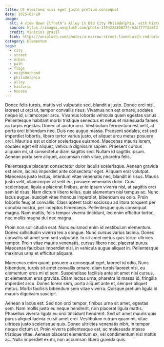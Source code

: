 ```yaml
---
title: Ut eleifend nisi eget justo pretium consequat
date: 2025-03-19
image:
  alt: A view down Elfreth’s Alley in Old City Philadelphia, with historic rowhomes on either side of a cobblestone street
  source: https://images.unsplash.com/photo-1704226858774-62df77f2a8f3
  credit: Vinicius Brasil
  link: https://unsplash.com/photos/a-narrow-street-lined-with-red-brick-buildings-wnBUOvKzFoo
category: Elementum
tags:
  - city
  - street
  - urban
  - path
  - flags
  - neighborhood
  - philadelphia
  - alley
  - historic
  - houses
---
```


Donec felis turpis, mattis vel vulputate sed, blandit a justo. Donec orci nisl, laoreet ut orci ut, tempor convallis risus. Vivamus non est ornare, sodales neque id, ullamcorper arcu. Vivamus lobortis vehicula quam egestas varius. Pellentesque habitant morbi tristique senectus et netus et malesuada fames ac turpis egestas. Donec at auctor orci. Vestibulum fermentum est velit, at porta orci bibendum nec. Duis nec augue massa. Praesent sodales, est sed imperdiet lobortis, libero tortor varius justo, et aliquet arcu metus posuere orci. Mauris a est ut dolor scelerisque euismod. Maecenas mauris lorem, sodales eget elit aliquet, vehicula dignissim sapien. Praesent cursus aliquam mi, ut consectetur diam sagittis sed. Nullam id sagittis ipsum. Aenean porta sem aliquet, accumsan nibh vitae, pharetra felis.

Pellentesque placerat consectetur dolor iaculis scelerisque. Aenean gravida est enim, lacinia imperdiet ante consectetur eget. Aliquam erat volutpat. Maecenas justo lectus, interdum vitae venenatis nec, blandit in risus. Mauris justo velit, ullamcorper at velit eu, posuere venenatis dolor. Cras scelerisque, ligula a placerat finibus, ante ipsum viverra nisl, at sagittis orci sem id risus. Nam dictum libero tellus, quis elementum nisl tempus ac. Nunc lacus augue, suscipit vitae rhoncus imperdiet, bibendum eu odio. Proin lobortis feugiat convallis. Class aptent taciti sociosqu ad litora torquent per conubia nostra, per inceptos himenaeos. Pellentesque quis consequat magna. Nam mattis, felis tempor viverra tincidunt, leo enim efficitur tortor, nec mollis magna dui nec magna.

Proin non sollicitudin erat. Nunc euismod enim id vestibulum elementum. Donec sollicitudin viverra leo a congue. Nunc cursus varius lacinia. Donec convallis sit amet sem sed vulputate. In sit amet metus quis tortor ultrices tempor. Proin vitae mauris venenatis, cursus libero nec, placerat purus. Maecenas faucibus imperdiet nisi, in vehicula augue aliquet in. Pellentesque maximus urna et efficitur aliquam.

Maecenas enim quam, posuere a consequat eget, laoreet id odio. Nunc bibendum, turpis sit amet convallis ornare, diam turpis laoreet nisl, eu elementum eros mi et sem. Suspendisse facilisis ante sit amet nisi cursus, at elementum eros gravida. Etiam lectus urna, pharetra id massa id, fringilla imperdiet arcu. Donec lorem sem, porta aliquet ante et, semper aliquet metus. Morbi facilisis bibendum sem vitae viverra. Quisque pretium ligula id mauris dignissim suscipit.

Aenean a lacus est. Sed non orci tempor, finibus urna sit amet, egestas sem. Nam mollis justo eu neque hendrerit, non placerat ligula mattis. Phasellus viverra ligula eu orci tincidunt hendrerit. Sed sit amet mauris quis purus aliquet lacinia eu sit amet orci. Vestibulum rutrum quam mi, vitae ultrices justo scelerisque quis. Donec ultricies venenatis nibh, in tempor neque dictum ut. Proin viverra pellentesque est, ac malesuada massa tristique vitae. Aenean placerat elementum ex, vel condimentum nisl mattis ac. Nulla imperdiet ex mi, non accumsan libero gravida quis.
